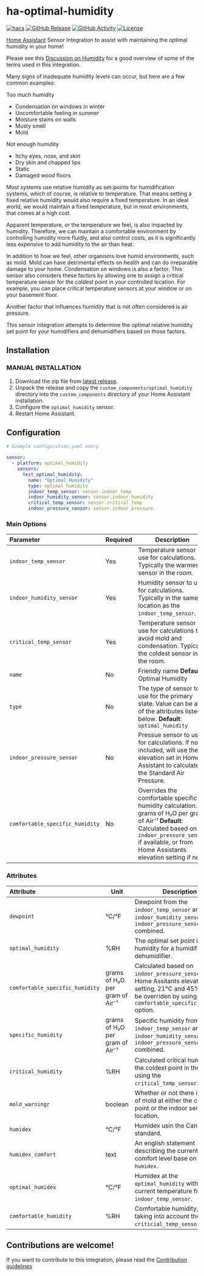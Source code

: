# ha-optimal-humidity

[![hacs][hacsbadge]][hacs]
[![GitHub Release][releases-shield]][releases]
[![GitHub Activity][commits-shield]][commits]
[![License][license-shield]](LICENSE)

[Home Assistant](https:/home-assistant.io) Sensor Integration to assist with maintaining the optimal humidity in your home!

Please see this [Discussion on Humidity](https://www.weather.gov/lmk/humidity) for a good overview of some of the terms used in this integration.

Many signs of inadequate humidity levels can occur, but here are a few common examples:

Too much humidity
* Condensation on windows in winter
* Uncomfortable feeling in summer
* Moisture stains on walls
* Musty smell
* Mold

Not enough humidity
* Itchy eyes, nose, and skin
* Dry skin and chapped lips
* Static
* Damaged wood floors

Most systems use relative humidity as set-points for humidification systems, which of course, is relative to temperature.  That means setting a fixed relative humidity would also require a fixed temperature.  In an ideal world, we would maintain a fixed temperature, but in most environments, that comes at a high cost.

Apparent temperature, or the temperature we feel, is also impacted by humidity.  Therefore, we can maintain a comfortable environment by controlling humidity more fluidly, and also control costs, as it is significantly less expensive to add humidity to the air than heat.

In addition to how we feel, other organisms love humid environments, such as mold.  Mold can have detrimental effects on health and can do irreparable damage to your home.  Condensation on windows is also a factor. This sensor also considers these factors by allowing one to assign a critical temperature sensor for the coldest point in your controlled location.  For example, you can place critical temperature sensors at your window or on your basement floor.

Another factor that influences humidity that is not often considered is air pressure.

This sensor integration attempts to determine the optimal relative humidity set point for your humidifiers and dehumidifiers based on those factors.

## Installation

### MANUAL INSTALLATION

1. Download the zip file from
   [latest release](https://github.com/TheRealWaldo/ha-optimal-humidity/releases/latest).
2. Unpack the release and copy the `custom_components/optimal_humidity` directory into the `custom_components` directory of your Home Assistant installation.
3. Configure the `optimal_humidity` sensor.
4. Restart Home Assistant.

## Configuration

```yaml
# Example configuration.yaml entry

sensor:
  - platform: optimal_humidity
    sensors:
      test_optimal_humidity:
        name: "Optimal Humidity"
        type: optimal_humidity
        indoor_temp_sensor: sensor.indoor_temp
        indoor_humidity_sensor: sensor.indoor_humidity
        critical_temp_sensor: sensor.critical_temp
        indoor_pressure_sensor: sensor.indoor_pressure
```

### Main Options

|Parameter |Required|Description
|:---|---|---
| `indoor_temp_sensor` | Yes | Temperature sensor to use for calculations. Typically the warmest sensor in the room.
| `indoor_humidity_sensor` | Yes | Humidity sensor to use for calculations. Typically in the same location as the `indoor_temp_sensor`.
| `critical_temp_sensor` | Yes | Temperature sensor to use for calculations to avoid mold and condensation. Typically the coldest sensor in the room.
| `name` | No | Friendly name **Default**: Optimal Humidity
| `type` | No | The type of sensor to use for the primary state.  Value can be any of the attributes listed below. **Default**: `optimal_humidity`
| `indoor_pressure_sensor` | No | Pressue sensor to use for calculations.  If not included, will use the elevation set in Home Assistant to calculate the Standard Air Pressure.
| `comfortable_specific_humidity` | No | Overrides the comfortable specific humidity calculation.  In grams of H₂O per gram of Air⁻¹ **Default**: Calculated based on `indoor_pressure_sensor` if available, or from Home Assistants elevation setting if not.

### Attributes

|Attribute|Unit|Description
|:---|---|---
| `dewpoint` | °C/°F | Dewpoint from the `indoor_temp_sensor` and `indoor_humidity_sensor` and `indoor_pressure_sensor` combined.
| `optimal_humidity` | %RH | The optimal set point in relative humidity for a humidifier or dehumidifier.
| `comfortable_specific_humidity` | grams of H₂O per gram of Air⁻¹ | Calculated based on `indoor_pressure_sensor` or Home Assitants elevation setting, 21°C and 45%RH.  Can be overriden by using the `comfortable_specific_humidity` option.
| `specific_humidity` | grams of H₂O per gram of Air⁻¹ | Specific humidity from the `indoor_temp_sensor` and `indoor_humidity_sensor` and `indoor_pressure_sensor` combined.
| `critical_humidity` | %RH | Calculated critical humidity at the coldest point in the room, using the `critical_temp_sensor`.
| `mold_warningr` | boolean | Whether or not there is a risk of mold at either the critical point or the indoor sensor location.
| `humidex` | °C/°F | Humidex usin the Canadian standard.
| `humidex_comfort` | text | An english statement describing the current human comfort level base on the `humidex`.
| `optimal_humidex` | °C/°F | Humidex at the `optimal_humidity` with the current temperature from `indoor_temp_sensor`.
| `comfortable_humidity` | %RH | Comfortable humidity, not taking into account the `criticial_temp_sensor`.

## Contributions are welcome!

If you want to contribute to this integration, please read the [Contribution guidelines](CONTRIBUTING.md)


[commits]: https://github.com/TheRealWaldo/ha-optimal-humidity/commits/main
[commits-shield]: https://img.shields.io/github/commit-activity/m/therealwaldo/ha-optimal-humidity?style=for-the-badge
[license-shield]: https://img.shields.io/github/license/therealwaldo/ha-optimal-humidity.svg?style=for-the-badge
[hacs]: https://github.com/custom-components/hacs
[hacsbadge]: https://img.shields.io/badge/HACS-Custom-orange.svg?style=for-the-badge
[releases-shield]: https://img.shields.io/github/v/release/therealwaldo/ha-optimal-humidity?include_prereleases&style=for-the-badge
[releases]: https://github.com/TheRealWaldo/ha-optimal-humidity/releases
